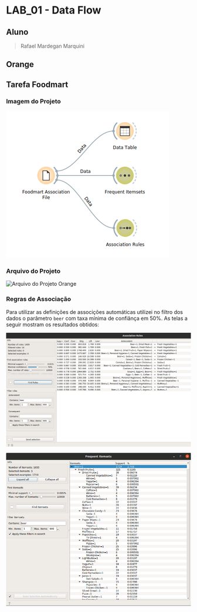 # LAB_01 - Data Flow

## Aluno
> Rafael Mardegan Marquini

## Orange

## Tarefa Foodmart

### Imagem do Projeto
![Imagem do Projeto de Foodmart](img/foodmart-analysis.png)
<br />

### Arquivo do Projeto
![Arquivo do Projeto Orange](foodmart-analysis.ows)

### Regras de Associação
Para utilizar as definições de associções automáticas utilizei no filtro dos dados o parâmetro `beer` com taxa mínima de confiânça em 50%. As telas a seguir mostram os resultados obtidos:
<br />

![Imagem Tela de associação](img/foodmart-association-rules.png)
<br />

![Imagem Tela de frequência](img/foodmart-frequent-itemsets.png)
<br />



